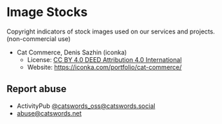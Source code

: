 # Image Stocks

Copyright indicators of stock images used on our services and projects. (non-commercial use)

* Cat Commerce, Denis Sazhin (iconka)
  * License: [CC BY 4.0 DEED Attribution 4.0 International](https://creativecommons.org/licenses/by/4.0/)
  * Website: https://iconka.com/portfolio/cat-commerce/

## Report abuse
* ActivityPub [@catswords_oss@catswords.social](https://catswords.social/@catswords_oss)
* abuse@catswords.net
